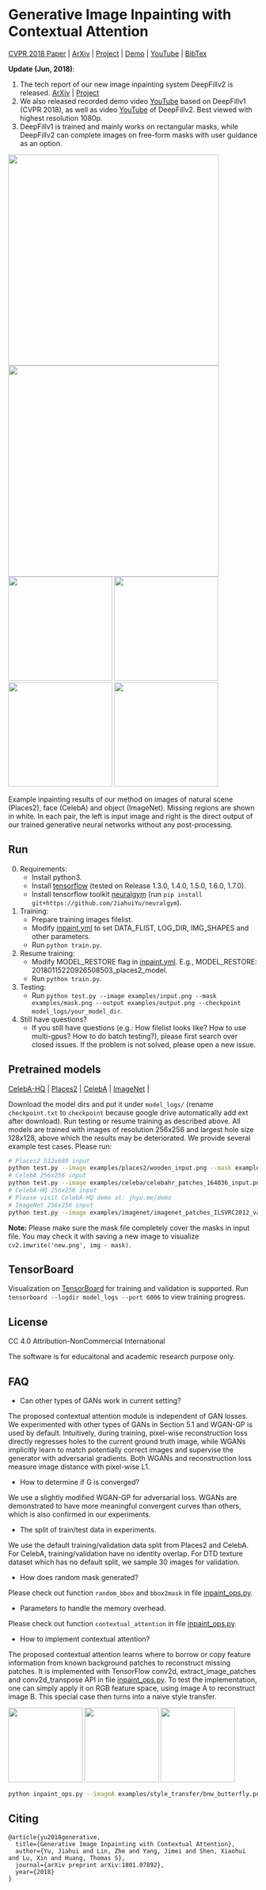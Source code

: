 # Generative Image Inpainting with Contextual Attention

[CVPR 2018 Paper](https://arxiv.org/abs/1801.07892) | [ArXiv](https://arxiv.org/abs/1801.07892) | [Project](http://jiahuiyu.com/deepfill) | [Demo](http://jiahuiyu.com/deepfill) | [YouTube](https://youtu.be/xz1ZvcdhgQ0) | [BibTex](#citing)

**Update (Jun, 2018)**:
1. The tech report of our new image inpainting system DeepFillv2 is released. [ArXiv](http://arxiv.org/abs/1806.03589) | [Project](http://jiahuiyu.com/deepfill2)
2. We also released recorded demo video [YouTube](https://youtu.be/xz1ZvcdhgQ0) based on DeepFillv1 (CVPR 2018), as well as video [YouTube](https://youtu.be/uZkEi9Y2dj4) of DeepFillv2. Best viewed with highest resolution 1080p.
3. DeepFillv1 is trained and mainly works on rectangular masks, while DeepFillv2 can complete images on free-form masks with user guidance as an option.


<img src="https://user-images.githubusercontent.com/22609465/35317673-845730e4-009d-11e8-920e-62ea0a25f776.png" width="425"/> <img src="https://user-images.githubusercontent.com/22609465/35317674-846418ea-009d-11e8-90c7-652e32cef798.png" width="425"/>
<img src="https://user-images.githubusercontent.com/22609465/35317678-848aa3fc-009d-11e8-84a5-01be01a31fc6.png" width="210"/> <img src="https://user-images.githubusercontent.com/22609465/35317679-8496ab84-009d-11e8-945c-e1f957b04288.png" width="210"/>
<img src="https://user-images.githubusercontent.com/22609465/35347783-c5e948fe-00fb-11e8-819c-8212d4edcfd3.png" width="210"/> <img src="https://user-images.githubusercontent.com/22609465/35347784-c5f4242c-00fb-11e8-8e46-5ad224e15096.png" width="210"/>

Example inpainting results of our method on images of natural scene (Places2), face (CelebA) and object (ImageNet). Missing regions are shown in white. In each pair, the left is input image and right is the direct output of our trained generative neural networks without any post-processing.

## Run

0. Requirements:
    * Install python3.
    * Install [tensorflow](https://www.tensorflow.org/install/) (tested on Release 1.3.0, 1.4.0, 1.5.0, 1.6.0, 1.7.0).
    * Install tensorflow toolkit [neuralgym](https://github.com/JiahuiYu/neuralgym) (run `pip install git+https://github.com/JiahuiYu/neuralgym`).
1. Training:
    * Prepare training images filelist.
    * Modify [inpaint.yml](/inpaint.yml) to set DATA_FLIST, LOG_DIR, IMG_SHAPES and other parameters.
    * Run `python train.py`.
2. Resume training:
    * Modify MODEL_RESTORE flag in [inpaint.yml](/inpaint.yml). E.g., MODEL_RESTORE: 20180115220926508503_places2_model.
    * Run `python train.py`.
3. Testing:
    * Run `python test.py --image examples/input.png --mask examples/mask.png --output examples/output.png --checkpoint model_logs/your_model_dir`.
4. Still have questions?
    * If you still have questions (e.g.: How filelist looks like? How to use multi-gpus? How to do batch testing?), please first search over closed issues. If the problem is not solved, please open a new issue.

## Pretrained models

[CelebA-HQ](https://drive.google.com/open?id=1lpluFXyWDxTY6wcjixQGWX8jxUUMlyBW) | [Places2](https://drive.google.com/open?id=1M3AFy7x9DqXaI-fINSynW7FJSXYROfv-) | [CelebA](https://drive.google.com/open?id=1sP8ViF3mxUMN--xpKqonEeW9d8S8pJEo) | [ImageNet](https://drive.google.com/open?id=136APWSdPRAF7-XoS8sMBTLV-X3f-ogE0) | 

Download the model dirs and put it under `model_logs/` (rename `checkpoint.txt` to `checkpoint` because google drive automatically add ext after download). Run testing or resume training as described above. All models are trained with images of resolution 256x256 and largest hole size 128x128, above which the results may be deteriorated. We provide several example test cases. Please run:

```bash
# Places2 512x680 input
python test.py --image examples/places2/wooden_input.png --mask examples/places2/wooden_mask.png --output examples/output.png --checkpoint_dir model_logs/release_places2_256
# CelebA 256x256 input
python test.py --image examples/celeba/celebahr_patches_164036_input.png --mask examples/center_mask_256.png --output examples/output.png --checkpoint_dir model_logs/release_celeba_256/
# CelebA-HQ 256x256 input
# Please visit CelebA-HQ demo at: jhyu.me/demo
# ImageNet 256x256 input
python test.py --image examples/imagenet/imagenet_patches_ILSVRC2012_val_00000827_input.png --mask examples/center_mask_256.png --output examples/output.png --checkpoint_dir model_logs/release_imagenet_256
```

**Note:** Please make sure the mask file completely cover the masks in input file. You may check it with saving a new image to visualize `cv2.imwrite('new.png', img - mask)`.

## TensorBoard

Visualization on [TensorBoard](https://www.tensorflow.org/programmers_guide/summaries_and_tensorboard) for training and validation is supported. Run `tensorboard --logdir model_logs --port 6006` to view training progress.

## License

CC 4.0 Attribution-NonCommercial International

The software is for educaitonal and academic research purpose only.

## FAQ


* Can other types of GANs work in current setting?

The proposed contextual attention module is independent of GAN losses. We experimented with other types of GANs in Section 5.1 and WGAN-GP is used by default. Intuitively, during training, pixel-wise reconstruction loss directly regresses holes to the current ground truth image, while WGANs implicitly learn to match potentially correct images and supervise the generator with adversarial gradients. Both WGANs and reconstruction loss measure image distance with pixel-wise L1.

* How to determine if G is converged?

We use a slightly modified WGAN-GP for adversarial loss. WGANs are demonstrated to have more meaningful convergent curves than others, which is also confirmed in our experiments.

* The split of train/test data in experiments.

We use the default training/validation data split from Places2 and CelebA. For CelebA, training/validation have no identity overlap. For DTD texture dataset which has no default split, we sample 30 images for validation.

* How does random mask generated?

Please check out function `random_bbox` and `bbox2mask` in file [inpaint_ops.py](/inpaint_ops.py).

* Parameters to handle the memory overhead.

Please check out function `contextual_attention` in file [inpaint_ops.py](/inpaint_ops.py).

* How to implement contextual attention?

The proposed contextual attention learns where to borrow or copy feature information from known background patches to reconstruct missing patches. It is implemented with TensorFlow conv2d, extract_image_patches and conv2d_transpose API in file [inpaint_ops.py](/inpaint_ops.py). To test the implementation, one can simply apply it on RGB feature space, using image A to reconstruct image B. This special case then turns into a naive style transfer.

<img src="https://user-images.githubusercontent.com/22609465/36634042-4168652a-1964-11e8-90a9-2c480b97eff7.jpg" height="150"/> <img src="https://user-images.githubusercontent.com/22609465/36634043-4178580e-1964-11e8-9ebf-69c4b6ad52a5.png" height="150"/> <img src="https://user-images.githubusercontent.com/22609465/36634040-413ee394-1964-11e8-8d23-f86a018edf01.png" height="150"/>

```bash
python inpaint_ops.py --imageA examples/style_transfer/bnw_butterfly.png  --imageB examples/style_transfer/bike.jpg --imageOut examples/style_transfer/bike_style_out.png
```


## Citing
```
@article{yu2018generative,
  title={Generative Image Inpainting with Contextual Attention},
  author={Yu, Jiahui and Lin, Zhe and Yang, Jimei and Shen, Xiaohui and Lu, Xin and Huang, Thomas S},
  journal={arXiv preprint arXiv:1801.07892},
  year={2018}
}
```

